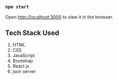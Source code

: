 
### `npm start`

Open [http://localhost:3000](http://localhost:3000) to view it in the browser.


## Tech Stack Used
   1. HTML
   2. CSS
   3. JavaScript
   4. Bootstrap
   5. React js
   6. json server